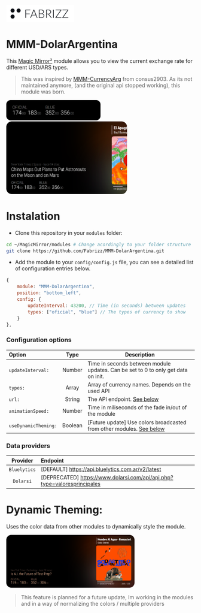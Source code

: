 <picture>
  <source media="(prefers-color-scheme: dark)" srcset=".github/content/logo-fabrizz-white.svg">
  <source media="(prefers-color-scheme: light)" srcset=".github/content/logo-fabrizz-githubgray.svg">
  <img alt="Fabrizz logo" src=".github/content/logo-fabrizz-fill.png">
</picture>

# MMM-DolarArgentina
This [Magic Mirror²](https://github.com/MichMich/MagicMirror) module allows you to view the current exchange rate for different USD/ARS types.
> This was inspired by [MMM-CurrencyArg](https://github.com/consus2903/MMM-CurrencyArg) from consus2903. As its not maintained anymore, (and the original api stopped working), this module was born.

<div><div>
<img src=".github/content/screenshot-module-base.png" width="50%">
<img src=".github/content/screenshot-module-multiple.png" width="64%">

# Instalation
- Clone this repository in your `modules` folder:

```bash
cd ~/MagicMirror/modules # Change acordingly to your folder structure
git clone https://github.com/Fabrizz/MMM-DolarArgentina.git
```

- Add the module to your `config/config.js` file, you can see a detailed list of configuration entries below.
```js
{
    module: "MMM-DolarArgentina",
    position: "bottom_left",
    config: {
        updateInterval: 43200, // Time (in seconds) between updates
        types: ["oficial", "blue"] // The types of currency to show
    }
},
```

### Configuration options
| Option | Type | Description |
| :--- | :---: | --- |
| `updateInterval:` | Number | Time in seconds between module updates. Can be set to 0 to only get data on init. |
| `types:` | Array | Array of currency names. Depends on the used API |
| `url:` | String | The API endpoint. [See below](#data-providers) |
| `animationSpeed:` | Number | Time in miliseconds of the fade in/out of the module |
| `useDynamicTheming:` | Boolean | [Future update] Use colors broadcasted from other modules. [See below](#dynamic-theming) |
  
### Data providers
| Provider | Endpoint |
| :---: | :--- |
| `Bluelytics` | [DEFAULT] https://api.bluelytics.com.ar/v2/latest |
| `Dolarsi` | [DEPRECATED] https://www.dolarsi.com/api/api.php?type=valoresprincipales |

# Dynamic Theming:
Uses the color data from other modules to dynamically style the module.

<img src=".github/content/screenshot-module-dynamicTheme.png" width="68%">

> This feature is planned for a future update, Im working in the modules and in a way of normalizing the colors / multiple providers
